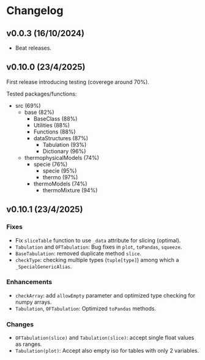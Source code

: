 # Changelog

## v0.0.3 (16/10/2024)

- Beat releases.

## v0.10.0 (23/4/2025)
First release introducing testing (coverege around 70%).

Tested packages/functions:
- src (69%)
  - base (82%)
      - BaseClass (88%)
      - Utilities (88%)
      - Functions (88%)
      - dataStructures (87%)
        - Tabulation (93%)
        - Dictionary (96%)
  - thermophysicalModels (74%)
    - specie (76%)
      - specie (95%)
      - thermo (97%)
    - thermoModels (74%)
      - thermoMixture (94%)

## v0.10.1 (23/4/2025)

### Fixes
- Fix `sliceTable` function to use `_data` attribute for slicing (optimal).
- `Tabulation` and `OFTabulation`: Bug fixes in `plot`, `toPandas`, `squeeze`.
- `BaseTabulation`: removed duplicate method `slice`.
- `checkType`: checking multiple types (`tuple[type]`) among which a `_SpecialGenericAlias`.

### Enhancements
- `checkArray`: add `allowEmpty` parameter and optimized type checking for numpy arrays.
- `Tabulation`, `OFTabulation`: Optimized `toPandas` methods.

### Changes
- `OFTabulation(slice)` and `Tabulation(slice)`: accept single float values as ranges.
- `Tabulation(plot)`: Accept also empty iso for tables with only 2 variables.
